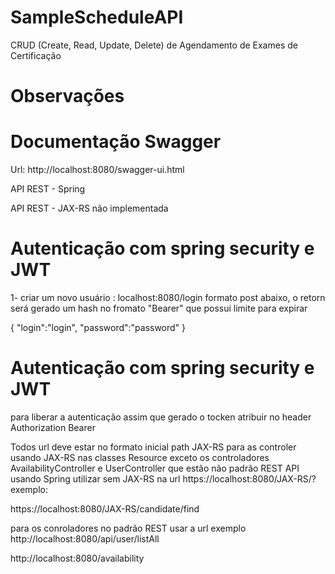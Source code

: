 # SampleScheduleAPI
CRUD (Create,  Read, Update, Delete) de Agendamento de Exames de Certificação

# Observações

# Documentação Swagger
Url: http://localhost:8080/swagger-ui.html

API REST - Spring

API REST - JAX-RS não implementada

# Autenticação com spring security e JWT
1- criar um novo usuário : localhost:8080/login
formato post abaixo, o retorn será gerado um hash no fromato "Bearer" que possui limite para expirar

{
	"login":"login",
	"password":"password"
}


# Autenticação com spring security e JWT
para liberar a autenticação assim que gerado o tocken atribuir no header 
Authorization 
Bearer <hash gerado>
  
Todos url deve estar no formato inicial path JAX-RS para as controler usando JAX-RS nas classes Resource exceto os controladores AvailabilityController e UserController que estão não padrão REST API usando Spring utilizar sem JAX-RS na url
https://localhost:8080/JAX-RS/? exemplo:

https://localhost:8080/JAX-RS/candidate/find


para os conroladores no padrão REST usar a url
exemplo
http://localhost:8080/api/user/listAll

http://localhost:8080/availability

 
  



